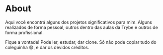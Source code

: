 # About
Aqui você encontrá alguns dos projetos significativos para mim. Alguns realizados de forma pessoal, outros dentro das aulas da Trybe e outros de forma profissional.

Fique a vontade! Pode ler, estudar, dar clone. Só não pode copiar tudo do coleguinha 😄, e dar os devidos créditos.